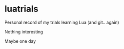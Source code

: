 luatrials
=========

Personal record of my trials learning Lua (and git.. again)

Nothing interesting

Maybe one day
